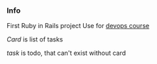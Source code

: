 ### Info
First Ruby in Rails project
Use for [devops course](https://github.com/42praktika/DevOps-Course)

*Card* is list of tasks

*task* is todo, that can't exist without card
